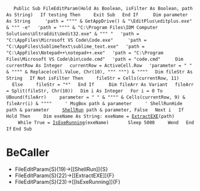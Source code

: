 &nbsp;&nbsp;&nbsp;&nbsp;
`Public Sub FileEditParam(Hold As Boolean, isFilter As Boolean, path As String)`
&nbsp;&nbsp;&nbsp;&nbsp;`If testing Then`
&nbsp;&nbsp;&nbsp;&nbsp;&nbsp;&nbsp;&nbsp;&nbsp;`Exit Sub`
&nbsp;&nbsp;&nbsp;&nbsp;`End If`
&nbsp;&nbsp;&nbsp;&nbsp;
&nbsp;&nbsp;&nbsp;&nbsp;`Dim parameter As String`
&nbsp;&nbsp;&nbsp;&nbsp;
&nbsp;&nbsp;&nbsp;&nbsp;`'path = """" & GetAppDrive() & "\EditPlus\editplus.exe" & """ -e"`
&nbsp;&nbsp;&nbsp;&nbsp;`'path = """" & "C:\Program Files\IDM Computer Solutions\UltraEdit\Uedit32.exe" & """ "`
&nbsp;&nbsp;&nbsp;&nbsp;`'path = "C:\AppFiles\Microsoft VS Code\Code.exe"`
&nbsp;&nbsp;&nbsp;&nbsp;
&nbsp;&nbsp;&nbsp;&nbsp;`'path = "C:\AppFiles\SublimeText\sublime_text.exe"`
&nbsp;&nbsp;&nbsp;&nbsp;`'path = "C:\AppFiles\Notepad++\notepad++.exe"`
&nbsp;&nbsp;&nbsp;&nbsp;`'path = "C:\Program Files\Microsoft VS Code\bin\code.cmd"`
&nbsp;&nbsp;&nbsp;&nbsp;`'path = "code.cmd"`
&nbsp;&nbsp;&nbsp;&nbsp;
&nbsp;&nbsp;&nbsp;&nbsp;`Dim currentRow As Integer`
&nbsp;&nbsp;&nbsp;&nbsp;`currentRow = ActiveCell.Row`
&nbsp;&nbsp;&nbsp;&nbsp;`'parameter = " " & """" & Replace(cell.Value, Chr(10), """ """) & """"`
&nbsp;&nbsp;&nbsp;&nbsp;`Dim fileStr As String`
&nbsp;&nbsp;&nbsp;&nbsp;`If Not isFilter Then`
&nbsp;&nbsp;&nbsp;&nbsp;&nbsp;&nbsp;&nbsp;&nbsp;`fileStr = Cells(currentRow, 11)`
&nbsp;&nbsp;&nbsp;&nbsp;`Else`
&nbsp;&nbsp;&nbsp;&nbsp;&nbsp;&nbsp;&nbsp;&nbsp;`fileStr = "*"`
&nbsp;&nbsp;&nbsp;&nbsp;`End If`
&nbsp;&nbsp;&nbsp;&nbsp;
&nbsp;&nbsp;&nbsp;&nbsp;`Dim fileArr As Variant`
&nbsp;&nbsp;&nbsp;&nbsp;`fileArr = Split(fileStr, Chr(10))`
&nbsp;&nbsp;&nbsp;&nbsp;`Dim i As Integer`
&nbsp;&nbsp;&nbsp;&nbsp;`For i = 0 To UBound(fileArr)`
&nbsp;&nbsp;&nbsp;&nbsp;&nbsp;&nbsp;&nbsp;&nbsp;`parameter = " " & """" & Cells(currentRow, 9) & fileArr(i) & """"`
&nbsp;&nbsp;&nbsp;&nbsp;&nbsp;&nbsp;&nbsp;&nbsp;`' MsgBox path & parameter`
&nbsp;&nbsp;&nbsp;&nbsp;&nbsp;&nbsp;&nbsp;&nbsp;`' ShellRunHide path & parameter`
&nbsp;&nbsp;&nbsp;&nbsp;&nbsp;&nbsp;&nbsp;&nbsp;[`ShellRun`](ShellRun)` path & parameter, False`
&nbsp;&nbsp;&nbsp;&nbsp;`Next i`
&nbsp;&nbsp;&nbsp;&nbsp;`If Hold Then`
&nbsp;&nbsp;&nbsp;&nbsp;&nbsp;&nbsp;&nbsp;&nbsp;`Dim exeName As String: exeName = `[`ExtractEXE`](ExtractEXE)`(path)`
&nbsp;&nbsp;&nbsp;&nbsp;&nbsp;&nbsp;&nbsp;&nbsp;`While True = `[`IsExeRunning`](IsExeRunning)`(exeName)`
&nbsp;&nbsp;&nbsp;&nbsp;&nbsp;&nbsp;&nbsp;&nbsp;&nbsp;&nbsp;&nbsp;&nbsp;`Sleep 5000`
&nbsp;&nbsp;&nbsp;&nbsp;&nbsp;&nbsp;&nbsp;&nbsp;`Wend`
&nbsp;&nbsp;&nbsp;&nbsp;`End If`
`End Sub`


# BeCaller
- FileEditParam{S}(19)->[[ShellRun]]{S}
- FileEditParam{S}(22)->[[ExtractEXE]]{F}
- FileEditParam{S}(23)->[[IsExeRunning]]{F}

